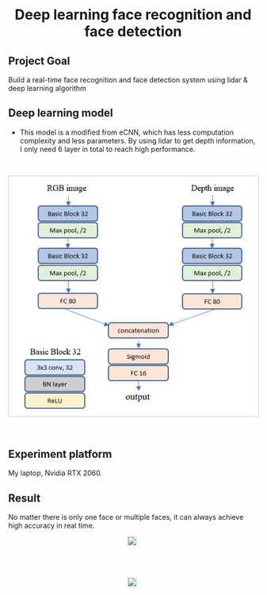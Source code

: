 <h1 align="center">
  <br>
  Deep learning face recognition and face detection
  <br>
</h1>


## Project Goal
Build a real-time face recognition and face detection system using lidar & deep learning algorithm

## Deep learning model
* This model is a modified from eCNN, which has less computation complexity and less parameters. By using lidar to get depth information, I only need 6 layer in total to reach high performance.

<br>
<p align="center">
<img src="https://github.com/rrrjjj2019/face-recognition-n-detection/blob/master/model.JPG" width="800" style="margin-right:5px; border: 1px solid #ccc;" />
</p>
<br>

## Experiment platform
My laptop, Nvidia RTX 2060.

## Result
No matter there is only one face or multiple faces, it can always achieve high accuracy in real time.
<br>
<p align="center">
<img src="https://github.com/rrrjjj2019/face-recognition-n-detection/blob/master/gif/YU-TING.gif" width="800" style="margin-right:5px; border: 1px solid #ccc;" />
</p>
<br>

<br>
<p align="center">
<img src="https://github.com/rrrjjj2019/face-recognition-n-detection/blob/master/gif/2-man.gif" width="800" style="margin-right:5px; border: 1px solid #ccc;" />
</p>
<br>

<br>
